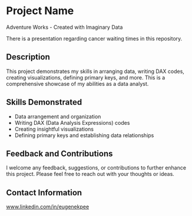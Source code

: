 # Project Name

Adventure Works - Created with Imaginary Data

There is a presentation regarding cancer waiting times in this repository.

## Description

This project demonstrates my skills in arranging data, writing DAX codes, creating visualizations, defining primary keys, and more. This is a comprehensive showcase of my abilities as a data analyst.

## Skills Demonstrated

- Data arrangement and organization
- Writing DAX (Data Analysis Expressions) codes
- Creating insightful visualizations
- Defining primary keys and establishing data relationships




## Feedback and Contributions

I welcome any feedback, suggestions, or contributions to further enhance this project. Please feel free to reach out with your thoughts or ideas.

## Contact Information

www.linkedin.com/in/eugenekpee

